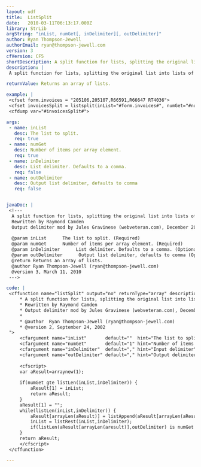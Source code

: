 ```yaml
---
layout: udf
title:  ListSplit
date:   2010-03-11T06:13:17.000Z
library: StrLib
argString: "inList, numGet[, inDelimiter][, outDelimiter]"
author: Ryan Thompson-Jewell
authorEmail: ryan@thompson-jewell.com
version: 3
cfVersion: CF5
shortDescription: A split function for lists, splitting the original list into lists of n array elements.
description: |
 A split function for lists, splitting the original list into lists of n array elements. Returns an array of the list segments.

returnValue: Returns an array of lists.

example: |
 <cfset form.invoices = "205106,205107,R66591,R66647 RT4036">
 <cfset invoicesSplit = listsplit(inList="#form.invoices#", numGet="#numberformat(listLen(form.invoices)/2)#", inDelimiter=",", outDelimiter=" ")>
 <cfdump var="#invoicesSplit#">

args:
 - name: inList
   desc: The list to split.
   req: true
 - name: numGet
   desc: Number of items per array element.
   req: true
 - name: inDelimiter
   desc: List delimiter. Defaults to a comma.
   req: false
 - name: outDelimiter
   desc: Output list delimiter, defaults to comma
   req: false


javaDoc: |
 <!---
  A split function for lists, splitting the original list into lists of n array elements.
  Rewritten by Raymond Camden
  Output delimiter mod by Jules Gravinese (webveteran.com), December 2009
  
  @param inList      The list to split. (Required)
  @param numGet      Number of items per array element. (Required)
  @param inDelimiter      List delimiter. Defaults to a comma. (Optional)
  @param outDelimiter      Output list delimiter, defaults to comma (Optional)
  @return Returns an array of lists. 
  @author Ryan Thompson-Jewell (ryan@thompson-jewell.com) 
  @version 3, March 11, 2010 
 --->

code: |
 <cffunction name="listSplit" output="no" returnType="array" description="
     * A split function for lists, splitting the original list into lists of n array elements.
     * Rewritten by Raymond Camden
     * Output delimiter mod by Jules Gravinese (webveteran.com), December 2009
     *
     * @author  Ryan Thompson-Jewell (ryan@thompson-jewell.com)
     * @version 2, September 24, 2002
 ">
     <cfargument name="inList"       default=""  hint="The list to split">
     <cfargument name="numGet"       default="1" hint="Number of items per array alement">
     <cfargument name="inDelimiter"  default="," hint="Input delimiter">
     <cfargument name="outDelimiter" default="," hint="Output delimiter">
 
     <cfscript>
     var aResult=arraynew(1);
 
     if(numGet gte listLen(inList,inDelimiter)) {
         aResult[1] = inList;
         return aResult;
     }
     aResult[1] = "";
     while(listLen(inList,inDelimiter)) {
         aResult[arrayLen(aResult)] = listAppend(aResult[arrayLen(aResult)],listFirst(inList,inDelimiter), outDelimiter);
         inList = listRest(inList,inDelimiter);
         if(listLen(aResult[arrayLen(aresult)],outDelimiter) is numGet and len(inList)) aResult[arrayLen(aResult)+1] = "";
     }
     return aResult;
     </cfscript>
 </cffunction>

---
```


